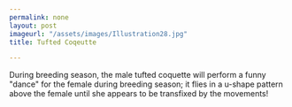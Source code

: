 ```yaml
---
permalink: none
layout: post
imageurl: "/assets/images/Illustration28.jpg"
title: Tufted Coqeutte

---
```


During breeding season, the male tufted coquette will perform a funny "dance" for the female during breeding season; it flies in a u-shape pattern above the female until she appears to be transfixed by the movements!
